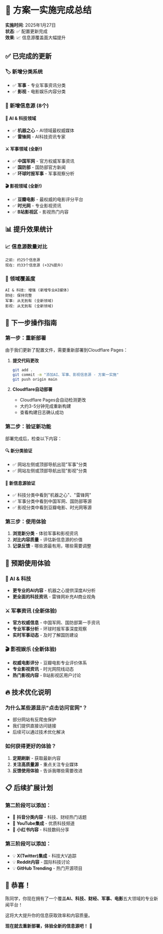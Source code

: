 # 🎉 方案一实施完成总结

**实施时间**: 2025年1月27日  
**状态**: ✅ 配置更新完成  
**效果**: 📈 信息源覆盖面大幅提升  

## ✅ 已完成的更新

### 🏷️ 新增分类系统
- ✅ **军事** - 专业军事资讯分类
- ✅ **影视** - 电影娱乐内容分类

### 📰 新增信息源 (8个)

#### 🤖 AI & 科技领域
- ✅ **机器之心** - AI领域最权威媒体
- ✅ **雷锋网** - AI科技资讯专家

#### ⚔️ 军事领域 (全新!)
- ✅ **中国军网** - 官方权威军事资讯
- ✅ **国防部** - 国防部官方新闻
- ✅ **环球时报军事** - 军事观察分析

#### 🎬 影视领域 (全新!)
- ✅ **豆瓣电影** - 最权威的电影评分平台
- ✅ **时光网** - 专业影视资讯
- ✅ **B站影视区** - 影视热门内容

## 📊 提升效果统计

### 📈 信息源数量对比
```
之前: 约25个信息源
现在: 约33个信息源 (+32%提升)
```

### 🎯 领域覆盖度
```
AI & 科技: 增强 (新增专业AI媒体)
财经: 保持完整
军事: 从无到有 (全新领域)
影视: 从无到有 (全新领域)
```

## 🚀 下一步操作指南

### 第一步：重新部署
由于我们更新了配置文件，需要重新部署到Cloudflare Pages：

1. **提交代码更改**
   ```bash
   git add .
   git commit -m "添加AI、军事、影视信息源 - 方案一实施"
   git push origin main
   ```

2. **Cloudflare自动部署**
   - Cloudflare Pages会自动检测更改
   - 大约3-5分钟完成重新构建
   - 查看构建日志确认成功

### 第二步：验证新功能
部署完成后，检查以下内容：

#### 🔍 新分类验证
- ✅ 网站左侧或顶部导航出现"军事"分类
- ✅ 网站左侧或顶部导航出现"影视"分类

#### 📰 新信息源验证
- ✅ 科技分类中看到"机器之心"、"雷锋网"
- ✅ 军事分类中看到中国军网、国防部等源
- ✅ 影视分类中看到豆瓣电影、时光网等源

### 第三步：使用体验
1. **浏览新分类** - 体验军事和影视资讯
2. **对比内容质量** - 评估新信息源的价值
3. **记录反馈** - 哪些源最有用，哪些需要调整

## 🎯 预期使用体验

### 🤖 AI & 科技
- **更专业的AI内容** - 机器之心提供深度AI分析
- **更全面的科技资讯** - 雷锋网补充AI商业视角

### ⚔️ 军事资讯 (全新体验)
- **官方权威信息** - 中国军网、国防部第一手资讯
- **专业军事分析** - 环球时报军事深度观察
- **实时军事动态** - 及时了解国防建设

### 🎬 影视娱乐 (全新体验)
- **权威电影评分** - 豆瓣电影专业评价体系
- **专业影视资讯** - 时光网院线动态
- **热门影视内容** - B站影视区用户讨论

## 🔥 技术优化说明

### 为什么某些源显示"点击访问官网"？
- 部分网站有反爬虫保护
- 我们提供直接访问链接
- 后续可以通过技术优化解决

### 如何获得更好的体验？
1. **定期刷新** - 获取最新内容
2. **关注高质量源** - 重点关注专业媒体
3. **反馈使用体验** - 告诉我哪些需要改进

## 📋 后续扩展计划

### 第二阶段可以添加：
- 🔄 **抖音分类内容** - 科技、财经热门话题
- 🔄 **YouTube集成** - 优质科技频道
- 🔄 **小红书内容** - 科技数码分享

### 第三阶段可以添加：
- 💡 **X(Twitter)集成** - 科技大V追踪
- 💡 **Reddit内容** - 国际科技讨论
- 💡 **GitHub Trending** - 热门开源项目

## 🎉 恭喜！

陈同学，你现在拥有了一个覆盖**AI、科技、财经、军事、电影**五大领域的专业新闻平台！

这将大大提升你的信息获取效率和内容质量。

**现在就去重新部署，体验全新的信息源吧！** 🚀 